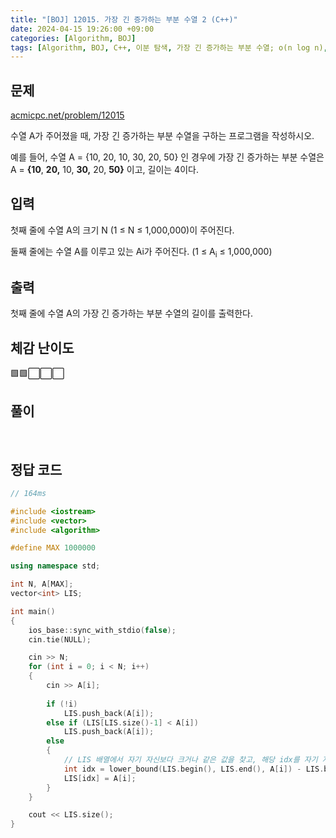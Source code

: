 ```yaml
---
title: "[BOJ] 12015. 가장 긴 증가하는 부분 수열 2 (C++)"
date: 2024-04-15 19:26:00 +09:00
categories: [Algorithm, BOJ]
tags: [Algorithm, BOJ, C++, 이분 탐색, 가장 긴 증가하는 부분 수열; o(n log n), Gold 2, CLASS 5]
---
```

## **문제**
[acmicpc.net/problem/12015](https://www.acmicpc.net/problem/12015)

수열 A가 주어졌을 때, 가장 긴 증가하는 부분 수열을 구하는 프로그램을 작성하시오.

예를 들어, 수열 A = {10, 20, 10, 30, 20, 50} 인 경우에 가장 긴 증가하는 부분 수열은 A = **{10**, **20,** 10, **30,** 20, **50}** 이고, 길이는 4이다.
<br>

## **입력**
첫째 줄에 수열 A의 크기 N (1 ≤ N ≤ 1,000,000)이 주어진다.

둘째 줄에는 수열 A를 이루고 있는 Ai가 주어진다. (1 ≤ A<sub>i</sub> ≤ 1,000,000)
<br>

## **출력**
첫째 줄에 수열 A의 가장 긴 증가하는 부분 수열의 길이를 출력한다.
<br>

## **체감 난이도**
🟩🟩⬜⬜⬜
<br>

## **풀이**

<br>

## **정답 코드**
```c++
// 164ms

#include <iostream>
#include <vector>
#include <algorithm>

#define MAX 1000000

using namespace std;

int N, A[MAX];
vector<int> LIS;

int main()
{
    ios_base::sync_with_stdio(false);
    cin.tie(NULL);

    cin >> N;
    for (int i = 0; i < N; i++)
    {
        cin >> A[i];
        
        if (!i)
            LIS.push_back(A[i]);
        else if (LIS[LIS.size()-1] < A[i])
            LIS.push_back(A[i]);
        else
        {
            // LIS 배열에서 자기 자신보다 크거나 같은 값을 찾고, 해당 idx를 자기 자신으로 바꿔준다.
            int idx = lower_bound(LIS.begin(), LIS.end(), A[i]) - LIS.begin();
            LIS[idx] = A[i];
        }
    }

    cout << LIS.size();
}
```
